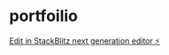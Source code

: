 # portfoilio

[Edit in StackBlitz next generation editor ⚡️](https://stackblitz.com/~/github.com/rahullink1415/portfoilio)